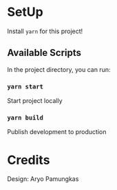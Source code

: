 # SetUp

Install `yarn` for this project!

## Available Scripts

In the project directory, you can run:

### `yarn start`

Start project locally

### `yarn build`

Publish development to production

# Credits

Design: Aryo Pamungkas
